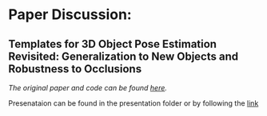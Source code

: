 # Paper Discussion:
## Templates for 3D Object Pose Estimation Revisited: Generalization to New Objects and Robustness to Occlusions

*The original paper and code can be found [here](https://nv-nguyen.github.io/template-pose/).*

Presenataion can be found in the presentation folder or by following the [link](https://fltech-my.sharepoint.com/:p:/g/personal/kellya2021_fit_edu/ERQa96FCe7tMgrWlG8ZrvJgByZk8hwNJdc7r5jnxE3Cc-A?e=uFqwEB](https://fltech-my.sharepoint.com/:p:/g/personal/kellya2021_fit_edu/ERQa96FCe7tMgrWlG8ZrvJgByZk8hwNJdc7r5jnxE3Cc-A?e=uU3Ddh))
